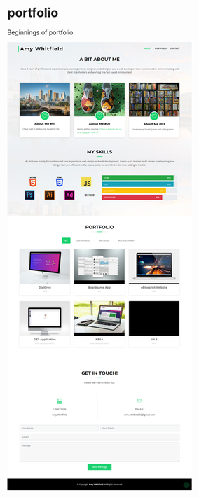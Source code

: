 # portfolio
Beginnings of portfolio


![alt text](https://github.com/awhitfield92/portfolio/blob/master/docs/img/readme-img.png)
